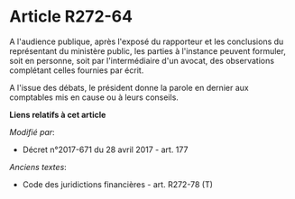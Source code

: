 # Article R272-64

A l'audience publique, après l'exposé du rapporteur et les conclusions du représentant du ministère public, les parties à
l'instance peuvent formuler, soit en personne, soit par l'intermédiaire d'un avocat, des observations complétant celles
fournies par écrit.

A l'issue des débats, le président donne la parole en dernier aux comptables mis en cause ou à leurs conseils.

**Liens relatifs à cet article**

_Modifié par_:

  - Décret n°2017-671 du 28 avril 2017 - art. 177

_Anciens textes_:

  - Code des juridictions financières - art. R272-78 (T)
